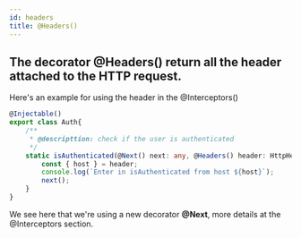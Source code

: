 ```yaml
---
id: headers
title: @Headers()
---
```


## The decorator @Headers() return all the header attached to the HTTP request.

Here's an example for using the header in the @Interceptors() 

```typescript
@Injectable()
export class Auth{
    /**
     * @descripttion: check if the user is authenticated
     */
    static isAuthenticated(@Next() next: any, @Headers() header: HttpHeaders) {
        const { host } = header;
        console.log(`Enter in isAuthenticated from host ${host}`);
        next();
    }
}
```

We see here that we're using a new decorator **@Next**, more details at the @Interceptors section.

